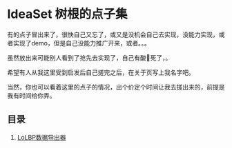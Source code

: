 # IdeaSet 树根的点子集

有的点子冒出来了，很快自己又忘了，或又是没机会自己去实现，没能力实现，或者实现了demo，但是自己没能力推广开来，或者。。。

虽然放出来可能别人看到了抢先去实现了，自己有酸🍋死了，。

希望有人从我这里受到启发后自己搓完之后，在关于页写上我名字吧。

当然，你也可以看着这里的点子的情况，出个价定个时间让我去搓出来的，前提是我有时间给你弄。

## 目录
1. [LoLBP数据导出器](LoLBP数据导出器.md)

